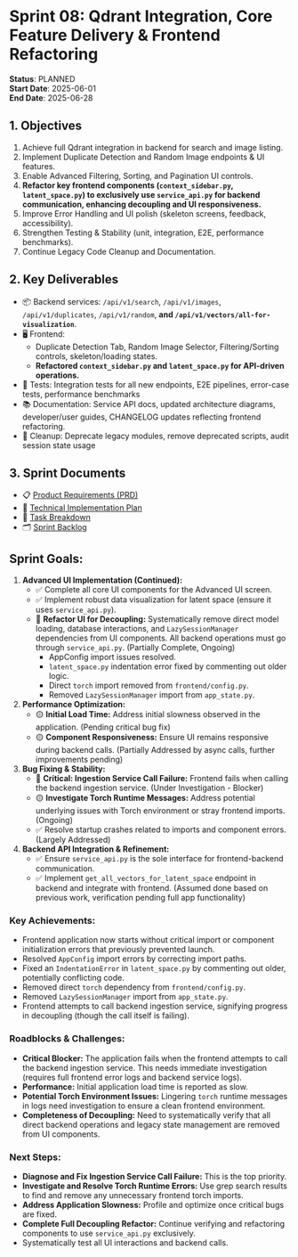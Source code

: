 # Sprint 08: Qdrant Integration, Core Feature Delivery & Frontend Refactoring

**Status**: PLANNED  
**Start Date**: 2025-06-01  
**End Date**: 2025-06-28  

## 1. Objectives
1. Achieve full Qdrant integration in backend for search and image listing.
2. Implement Duplicate Detection and Random Image endpoints & UI features.
3. Enable Advanced Filtering, Sorting, and Pagination UI controls.
4. **Refactor key frontend components (`context_sidebar.py`, `latent_space.py`) to exclusively use `service_api.py` for backend communication, enhancing decoupling and UI responsiveness.**
5. Improve Error Handling and UI polish (skeleton screens, feedback, accessibility).
6. Strengthen Testing & Stability (unit, integration, E2E, performance benchmarks).
7. Continue Legacy Code Cleanup and Documentation.

## 2. Key Deliverables
- 📦 Backend services: `/api/v1/search`, `/api/v1/images`, `/api/v1/duplicates`, `/api/v1/random`, **and `/api/v1/vectors/all-for-visualization`**.
- 🖥️ Frontend:
    - Duplicate Detection Tab, Random Image Selector, Filtering/Sorting controls, skeleton/loading states.
    - **Refactored `context_sidebar.py` and `latent_space.py` for API-driven operations.**
- 🧪 Tests: Integration tests for all new endpoints, E2E pipelines, error-case tests, performance benchmarks
- 📚 Documentation: Service API docs, updated architecture diagrams, developer/user guides, CHANGELOG updates reflecting frontend refactoring.
- 🧹 Cleanup: Deprecate legacy modules, remove deprecated scripts, audit session state usage

## 3. Sprint Documents
- 📋 [Product Requirements (PRD)](./PRD.md)
- 🔧 [Technical Implementation Plan](./technical-implementation-plan.md)
- 📑 [Task Breakdown](./TASK_BREAKDOWN.md)
- 🗂️ [Sprint Backlog](./BACKLOG.md)

## Sprint Goals:

1.  **Advanced UI Implementation (Continued):**
    *   ✅ Complete all core UI components for the Advanced UI screen.
    *   ✅ Implement robust data visualization for latent space (ensure it uses `service_api.py`).
    *   🔄 **Refactor UI for Decoupling:** Systematically remove direct model loading, database interactions, and `LazySessionManager` dependencies from UI components. All backend operations must go through `service_api.py`. (Partially Complete, Ongoing)
        *   AppConfig import issues resolved.
        *   `latent_space.py` indentation error fixed by commenting out older logic.
        *   Direct `torch` import removed from `frontend/config.py`.
        *   Removed `LazySessionManager` import from `app_state.py`.
2.  **Performance Optimization:**
    *   🟡 **Initial Load Time:** Address initial slowness observed in the application. (Pending critical bug fix)
    *   🟡 **Component Responsiveness:** Ensure UI remains responsive during backend calls. (Partially Addressed by async calls, further improvements pending)
3.  **Bug Fixing & Stability:**
    *   🔄 **Critical: Ingestion Service Call Failure:** Frontend fails when calling the backend ingestion service. (Under Investigation - Blocker)
    *   🟡 **Investigate Torch Runtime Messages:** Address potential underlying issues with Torch environment or stray frontend imports. (Ongoing)
    *   ✅ Resolve startup crashes related to imports and component errors. (Largely Addressed)
4.  **Backend API Integration & Refinement:**
    *   ✅ Ensure `service_api.py` is the sole interface for frontend-backend communication.
    *   ✅ Implement `get_all_vectors_for_latent_space` endpoint in backend and integrate with frontend. (Assumed done based on previous work, verification pending full app functionality)

### Key Achievements:

*   Frontend application now starts without critical import or component initialization errors that previously prevented launch.
*   Resolved `AppConfig` import errors by correcting import paths.
*   Fixed an `IndentationError` in `latent_space.py` by commenting out older, potentially conflicting code.
*   Removed direct `torch` dependency from `frontend/config.py`.
*   Removed `LazySessionManager` import from `app_state.py`.
*   Frontend attempts to call backend ingestion service, signifying progress in decoupling (though the call itself is failing).

### Roadblocks & Challenges:

*   **Critical Blocker:** The application fails when the frontend attempts to call the backend ingestion service. This needs immediate investigation (requires full frontend error logs and backend service logs).
*   **Performance:** Initial application load time is reported as slow.
*   **Potential Torch Environment Issues:** Lingering `torch` runtime messages in logs need investigation to ensure a clean frontend environment.
*   **Completeness of Decoupling:** Need to systematically verify that all direct backend operations and legacy state management are removed from UI components.

### Next Steps:

*   **Diagnose and Fix Ingestion Service Call Failure:** This is the top priority.
*   **Investigate and Resolve Torch Runtime Errors:** Use grep search results to find and remove any unnecessary frontend torch imports.
*   **Address Application Slowness:** Profile and optimize once critical bugs are fixed.
*   **Complete Full Decoupling Refactor:** Continue verifying and refactoring components to use `service_api.py` exclusively.
*   Systematically test all UI interactions and backend calls. 